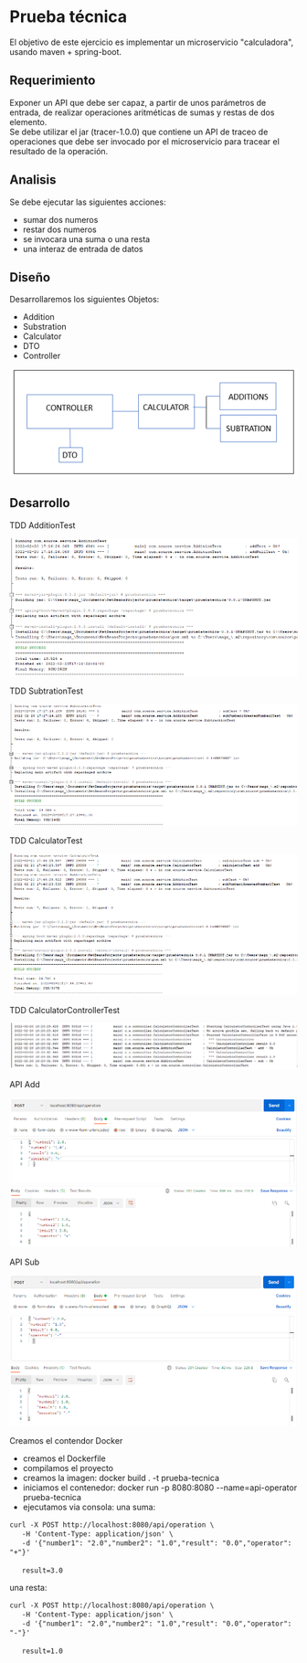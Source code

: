 # Prueba técnica
El objetivo de este ejercicio es implementar un microservicio "calculadora", usando maven + spring-boot.

## Requerimiento  
Exponer un API que debe ser capaz, a partir de unos parámetros de entrada, de realizar operaciones aritméticas de sumas y restas de dos elemento.  
Se debe utilizar el jar (tracer-1.0.0) que contiene un API de traceo de operaciones que debe ser invocado por el microservicio para tracear el resultado de la operación.

## Analisis
Se debe ejecutar las siguientes acciones:
- sumar dos numeros
- restar dos numeros
- se invocara una suma o una resta
- una interaz de entrada de datos

## Diseño
Desarrollaremos los siguientes Objetos:
- Addition
- Substration
- Calculator
- DTO
- Controller

![design](design.png "Design")

## Desarrollo  

TDD AdditionTest  

![add](additionTest.png "Additon")

TDD SubtrationTest  
  
![sub](subtrationTest.png "Subtraction")  
  

TDD CalculatorTest  
  
![calculator](calculatorTest.png "Calculator")  

TDD CalculatorControllerTest

![controller](controller.png "Controller")  

API Add

![add](apiadd.png "Add")  

API Sub

![sub](apisub.png "Sub")  

Creamos el contendor Docker

- creamos el Dockerfile
- compilamos el proyecto
- creamos la imagen: docker build . -t prueba-tecnica
- iniciamos el contenedor: docker run -p 8080:8080 --name=api-operator prueba-tecnica
- ejecutamos via consola:
una suma:
```
curl -X POST http://localhost:8080/api/operation \
   -H 'Content-Type: application/json' \
   -d '{"number1": "2.0","number2": "1.0","result": "0.0","operator": "+"}'

   result=3.0
```
una resta:
```
curl -X POST http://localhost:8080/api/operation \
   -H 'Content-Type: application/json' \
   -d '{"number1": "2.0","number2": "1.0","result": "0.0","operator": "-"}'

   result=1.0
```